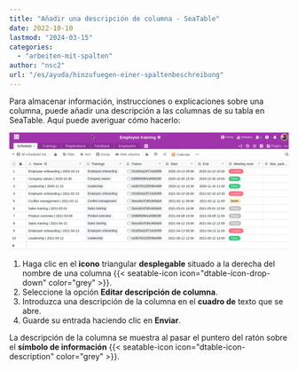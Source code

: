 ```yaml
---
title: "Añadir una descripción de columna - SeaTable"
date: 2022-10-10
lastmod: "2024-03-15"
categories: 
  - "arbeiten-mit-spalten"
author: "nsc2"
url: "/es/ayuda/hinzufuegen-einer-spaltenbeschreibung"
---
```


Para almacenar información, instrucciones o explicaciones sobre una columna, puede añadir una descripción a las columnas de su tabla en SeaTable. Aquí puede averiguar cómo hacerlo:

![Añadir una descripción de columna](images/how-to-add-a-coloumn-description.gif)

1. Haga clic en el **icono** triangular **desplegable** situado a la derecha del nombre de una columna {{< seatable-icon icon="dtable-icon-drop-down" color="grey" >}}.
2. Seleccione la opción **Editar descripción de columna**.
3. Introduzca una descripción de la columna en el **cuadro de** texto que se abre.
4. Guarde su entrada haciendo clic en **Enviar**.

La descripción de la columna se muestra al pasar el puntero del ratón sobre el **símbolo de información** {{< seatable-icon icon="dtable-icon-description" color="grey" >}}.
